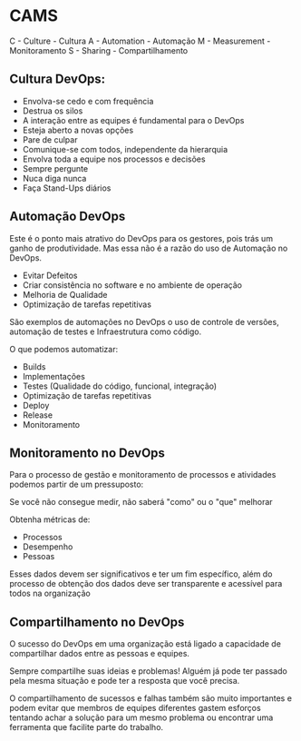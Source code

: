 # CAMS

C - Culture - Cultura
A - Automation - Automação
M - Measurement - Monitoramento
S - Sharing - Compartilhamento

## Cultura DevOps:

- Envolva-se cedo e com frequência
- Destrua os silos
- A interação entre as equipes é fundamental para o DevOps
- Esteja aberto a novas opções
- Pare de culpar
- Comunique-se com todos, independente da hierarquia
- Envolva toda a equipe nos processos e decisões
- Sempre pergunte
- Nuca diga nunca
- Faça Stand-Ups diários

## Automação DevOps

Este é o ponto mais atrativo do DevOps para os gestores, pois trás um ganho de produtividade. Mas essa não é a razão do uso de Automação no DevOps.

- Evitar Defeitos
- Criar consistência no software e no ambiente de operação
- Melhoria de Qualidade
- Optimização de tarefas repetitivas

São exemplos de automações no DevOps o uso de controle de versões, automação de testes e Infraestrutura como código.

O que podemos automatizar:

- Builds
- Implementações
- Testes (Qualidade do código, funcional, integração)
- Optimização de tarefas repetitivas
- Deploy
- Release
- Monitoramento

## Monitoramento no DevOps

Para o processo de gestão e monitoramento de processos e atividades podemos partir de um pressuposto:

Se você não consegue medir, não saberá "como" ou o "que" melhorar

Obtenha métricas de:

- Processos
- Desempenho
- Pessoas

Esses dados devem ser significativos e ter um fim específico, além do processo de obtenção dos dados deve ser transparente e acessível para todos na organização

## Compartilhamento no DevOps

O sucesso do DevOps em uma organização está ligado a capacidade de compartilhar dados entre as pessoas e equipes.

Sempre compartilhe suas ideias e problemas! Alguém já pode ter passado pela mesma situação e pode ter a resposta que você precisa.

O compartilhamento de sucessos e falhas também são muito importantes e podem evitar que membros de equipes diferentes gastem esforços tentando achar a solução para um mesmo problema ou encontrar uma ferramenta que facilite parte do trabalho.
